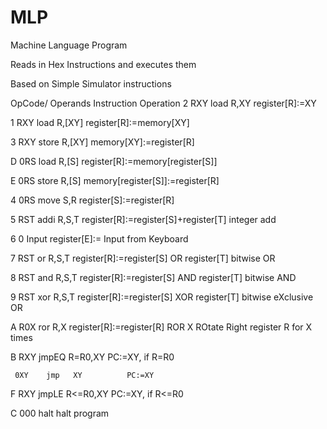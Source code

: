 MLP
===

Machine Language Program

Reads in Hex Instructions and executes them

Based on Simple Simulator instructions

OpCode/
Operands  Instruction       Operation
  2  RXY    load  R,XY        register[R]:=XY
  
  1  RXY    load  R,[XY]      register[R]:=memory[XY]
  
  3  RXY    store R,[XY]      memory[XY]:=register[R]
  
  D  0RS    load  R,[S]       register[R]:=memory[register[S]]
  
  E  0RS    store R,[S]       memory[register[S]]:=register[R]
  
  4  0RS    move  S,R         register[S]:=register[R]
  
  5  RST    addi  R,S,T       register[R]:=register[S]+register[T]
                                 integer add
                                 
  6  0      Input             register[E]:= Input from Keyboard
                                 
  7  RST    or    R,S,T       register[R]:=register[S] OR register[T]
                                 bitwise OR
                                 
  8  RST    and   R,S,T       register[R]:=register[S] AND register[T]
                                 bitwise AND
                                 
  9  RST    xor   R,S,T       register[R]:=register[S] XOR register[T]
                                 bitwise eXclusive OR
                                 
  A  R0X    ror   R,X         register[R]:=register[R] ROR X
                                 ROtate Right register R for X times
                                 
  B  RXY    jmpEQ R=R0,XY     PC:=XY, if R=R0
  
     0XY    jmp   XY          PC:=XY
     
  F  RXY    jmpLE R<=R0,XY    PC:=XY, if R<=R0
  
  C  000    halt              halt program

